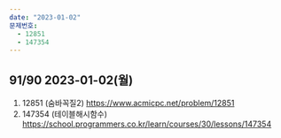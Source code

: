 ```yaml
---
date: "2023-01-02"
문제번호:
  - 12851
  - 147354
---
```


## 91/90 2023-01-02(월)
1.  12851 (숨바꼭질2)
    https://www.acmicpc.net/problem/12851
2. 147354 (테이블해시함수)
   https://school.programmers.co.kr/learn/courses/30/lessons/147354